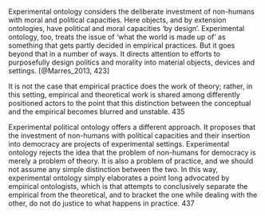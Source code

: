 
Experimental ontology considers the deliberate investment of non-humans with moral and political capacities. Here objects, and by extension ontologies, have political and moral capacities ‘by design’. Experimental ontology, too, treats the issue of ‘what the world is made up of’ as something that gets partly decided in empirical practices. But it goes beyond that in a number of ways. It directs attention to efforts to purposefully design politics and morality into material objects, devices and settings. [@Marres_2013, 423]


It is not the case that empirical practice does the work of theory; rather, in this setting, empirical and theoretical work is shared among differently positioned actors to the point that this distinction between the conceptual and the empirical becomes blurred and unstable. 435


Experimental political ontology offers a different approach. It proposes that the investment of non-humans with political capacities and their insertion into democracy are projects of experimental settings. Experimental ontology rejects the idea that the problem of non-humans for democracy is merely a problem of theory. It is also a problem of practice, and we should not assume any simple distinction between the two. In this way, experimental ontology simply elaborates a point long advocated by empirical ontologists, which is that attempts to conclusively separate the empirical from the theoretical, and to bracket the one while dealing with the other, do not do justice to what happens in practice. 437


